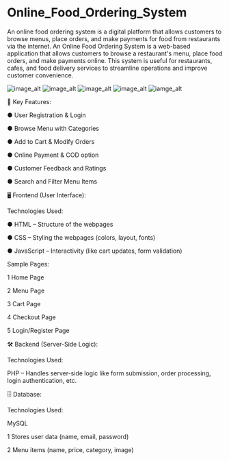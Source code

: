 # Online_Food_Ordering_System
An online food ordering system is a digital platform that allows customers to browse menus, place orders, and make payments for food from restaurants via the internet.
An Online Food Ordering System is a web-based application that allows customers to browse a restaurant's menu, place food orders, and make payments online. 
This system is useful for restaurants, cafes, and food delivery services to streamline operations and improve customer convenience.

![image_alt](https://raw.githubusercontent.com/vidhiugale/Online_Food_Ordering_System/352a2b2998be4292ca5e3139ca3eab9072ab18c4/Screenshot%202025-05-08%20101705.png)
![image_alt](https://raw.githubusercontent.com/vidhiugale/Online_Food_Ordering_System/352a2b2998be4292ca5e3139ca3eab9072ab18c4/Screenshot%202025-05-07%20211456.png)
![image_alt](https://raw.githubusercontent.com/vidhiugale/Online_Food_Ordering_System/352a2b2998be4292ca5e3139ca3eab9072ab18c4/Screenshot%202025-05-07%20210812.png)
![image_alt](https://raw.githubusercontent.com/vidhiugale/Online_Food_Ordering_System/352a2b2998be4292ca5e3139ca3eab9072ab18c4/Screenshot%202025-05-07%20211220.png)
![iamge_alt](https://raw.githubusercontent.com/vidhiugale/Online_Food_Ordering_System/352a2b2998be4292ca5e3139ca3eab9072ab18c4/Screenshot%202025-05-07%20211824.png)



🌟 Key Features:

● User Registration & Login

● Browse Menu with Categories

● Add to Cart & Modify Orders

● Online Payment & COD option

● Customer Feedback and Ratings

● Search and Filter Menu Items

🖥️ Frontend (User Interface):

Technologies Used:

● HTML – Structure of the webpages

● CSS – Styling the webpages (colors, layout, fonts)

● JavaScript – Interactivity (like cart updates, form validation)

Sample Pages:

1 Home Page

2 Menu Page

3 Cart Page

4 Checkout Page

5 Login/Register Page


🛠️ Backend (Server-Side Logic):

Technologies Used:

PHP – Handles server-side logic like form submission, order processing, login authentication, etc.

🗄️ Database:

Technologies Used:

MySQL

1 Stores user data (name, email, password)

2 Menu items (name, price, category, image)




